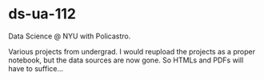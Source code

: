 # ds-ua-112
Data Science @ NYU with Policastro.

Various projects from undergrad. I would reupload the projects as a proper notebook, but the data sources are now gone. So HTMLs and PDFs will have to suffice...

